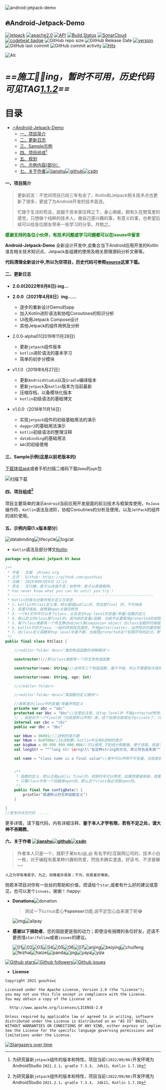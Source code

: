 ![android-jetpack-demo](./docs/images/hero.svg)

## 🔥Android-Jetpack-Demo

[![jetpack](https://img.shields.io/badge/志威-Jetpack-brightgreen.svg)](https://developer.android.com/jetpack/) [![apache2.0](https://img.shields.io/badge/license-apache2.0-brightgreen.svg)](./LICENSE) 
[![API](https://img.shields.io/badge/API-21%2B-brightgreen.svg?style=flat)](https://android-arsenal.com/api?level=21) [![Build Status](https://travis-ci.org/guozhiwi/android-jetpack-demo.svg?branch=master)](https://travis-ci.org/guozhiwi/android-jetpack-demo) [![SonarCloud](https://sonarcloud.io/api/project_badges/measure?project=guozhiwi_android-jetpack-demo&metric=alert_status)](https://sonarcloud.io/dashboard?id=guozhiwi_android-jetpack-demo) [![codebeat badge](https://codebeat.co/badges/cf8fdfb4-2716-4494-9a72-b1727a8d5805)](https://codebeat.co/projects/github-com-guozhiwi-android-jetpack-demo-master) ![GitHub repo size](https://img.shields.io/github/repo-size/guozhiwi/android-jetpack-demo.svg?style=flat-square) ![GitHub Release Date](https://img.shields.io/github/release-date/guozhiwi/android-jetpack-demo.svg?color=orange&style=flat-square) [![version](https://img.shields.io/github/release/guozhiwi/android-jetpack-demo.svg)](https://github.com/guozhiwi/android-jetpack-demo/releases) ![GitHub last commit](https://img.shields.io/github/last-commit/guozhiwi/android-jetpack-demo.svg?style=flat-square) ![GitHub commit activity](https://img.shields.io/github/commit-activity/m/guozhiwi/android-jetpack-demo.svg?style=flat-square) [![Hits](https://hits.seeyoufarm.com/api/count/incr/badge.svg?url=https%3A%2F%2Fgithub.com%2Fguozhiwi%2Fandroid-jetpack-demo&count_bg=%2379C83D&title_bg=%23555555&icon=&icon_color=%23E7E7E7&title=hits&edge_flat=false)](https://hits.seeyoufarm.com)

![Alt](https://repobeats.axiom.co/api/embed/c5eaf3c2f1e3cdb7a5545393195f6b26014cd91d.svg "Repobeats analytics image")



# *==施工👷‍♀️ing，暂时不可用，历史代码可见TAG[1.1.2](https://github.com/guozhiwi/android-jetpack-demo/releases)==*

目录
=================

* [<g-emoji class="g-emoji" alias="fire" fallback-src="https://github.githubassets.com/images/icons/emoji/unicode/1f525.png">🔥</g-emoji>Android-Jetpack-Demo]()
  * [一、项目简介]()
  * [二、更新日志]()
  * [三、Sample示例]()
  * [四、项目组成[^1]]()
  * [五、规划]()
  * [六、示例内容(部分）]()
  * [七、关于作者]()[![jianshu](./docs/images/jianshu.svg)](https://www.jianshu.com/u/72294e6848c0)[![github](./docs/images/github.svg)](https://github.com/guozhiwi)[![csdn](./docs/images/csdn.svg)](https://blog.csdn.net/zhiwei9001)

####  一、项目简介

> 更新前言：不觉间项目已经三年有余了，Kotlin和Jetpack相关技术点也更新了很多，更成了为Android开发的技术首选。
>
> 忙碌于生活的苟且，屈服于资本家压榨之下，身心俱疲。颇有久在樊笼里的感觉，只想做个纯粹的技术人，做自己感兴趣的事，有意义的事，也希望后续可以给各位朋友带来一些学习的分享。共勉之。

<font color="green">**感谢支持的各位小伙伴，有技术问题或学习问题都可以在issues中留言**</font>

**Android-Jetpack-Demo** 全新设计开发中,会集合当下Android应用开发的Kotlin语言相关技术知识点、Jetpack各组建的使用及相关原理源码分析文章等。

**代码清理全新设计中,所以为空项目，历史代码可参照[source](https://github.com/guozhiwi/android-jetpack-demo/releases/tag/v2.0.0-alpha01)这里下载。**

#### 二、更新日志

- **2.0.0(2022年9月6日) ing…**

- **2.0.0（2021年4月8日）ing……**
  - 逐步的重新设计Demo的app
  - 加入Kotlin进阶语法和协程Coroutines的知识分析
  - UI改用Jetpack Compose设计
  - 其他Jetpack的组件用例及分析

- 2.0.0-alpha01(2019年11月28日)
  - 更新`jetpack`组件版本
  - `kotlin`进阶语法的基本学习
  - 简单的初步分模块

- v1.1.0（2019年6月27日）
  - 更新`AndroidStudio`以及`Gradle`编译版本
  - 更新`jetpack`及`kotlin`版本为当前最新
  - 压缩存档，以备模块化版本
  - `kotlin`初级语法的基础博文
- v1.0.0（2018年11月14日）
  - 实现`jetpack`组件的初级基础用法的演示
  - `dagger2`的基础用法演示
  - `kotlin`初级语法的整理注释
  - `databinding`的基础用法
  - `AAC`的初级使用

#### 三、Sample示例(这是以前老版本的)

[下载体验apk](https://raw.githubusercontent.com/guozhiwi/android-jetpack-demo/master/docs/apk/app-release.apk)或者手机扫描二维码下载`Demo`的`apk`包

![扫描下载](./docs/images/QR_Jetpack.png)

#### 四、项目组成[^1]

项目主要简单的演示`Android`当前应用开发层面的前沿技术与框架库使用，`RxJava`操作符、`Kotlin`语法及进阶，协程Coroutines的分析及使用，以及`JetPack`的组件的进阶使用。

#### 五、示例内容(1.x版本部分）

![databinding](./docs/images/databinding.png)![lifecycle](./docs/images/lifecycle.png)![logcat](./docs/images/logcat.png)

- `Kotlin`语法及部分博文[Kotlin](https://www.jianshu.com/p/bdbe2ab6e9b2)

```kotlin
package org.zhiwei.jetpack.kt.base

/**
 * 作者： 志威  zhiwei.org
 * 主页： Github: https://github.com/guozhiwi
 * 日期： 2019年09月19日 11:13
 * 签名： 天行健，君子以自强不息；地势坤，君子以厚德载物。
 * You never know what you can do until you try !
 * ----------------------------------------------------------------
 * Kotlin的类与对象的相关定义与信息
 * 1、kotlin中class定义类，默认都是public的，而且是final 的，不可继承
 * 2、若要可继承，就需要open关键词修饰
 * 3、一个kt文件中可以多个class，以及混合top level的变量/常量/函数的定义
 * 4、默认定义的class是final的，其内部的变量/函数，也就不必要使用protected的权限，其作用也就相当于private了。
 * 5、每个class类都有一个伴生静态object类companion object 在class加载的时候就初始化了，作为类的静态成员存在。（object类，自身是没有伴生类的）
 * 6、kotlin不同于java，一般的声明成员属性，不用getter/setter，当然除非你要控制只能getter不能setter，那样就需要重写
 * 7、在class定义函数和top level中差不都，也就是protected这个权限符号的区分。默认函数也是final的。
 */
public final class KtClazz {

    //<editor-folder desc="类的构造函数的讲解模块">

    constructor()//默认class类都有一个的无参构造函数

    constructor(name: String)//这样写三个构造函数，属于平级，所以不需要依次调用。倘若在上面class KtClazz后添加了构造函数

    constructor(name: String, age: Int)

    //</editor-folder>

    //<editor-folder desc="类函数的定义模块">

    //简单演示class中的变量/常量声明定义
    private var abc = "abc"
    protected var bbc = "bbc"//这里会注意，在top level中 不能protected修饰变量，函数的定义，class中可以
    // ，但是对于一个final的（也就是默认声明）类，这个权限也就相当于private了，只有对于open的class，protected的变量，才能被子类操作
    internal var cbc = "cbc"
    public var dbc = "dbc"

    var bNum = 0b001//二进制的表示数
    var hNum = 0x0f00e//16进制数，kotlin中没有8进制的表示
    var bigNum = 00_999_999_000.000//可以使用_下划线分割数据，便于读取，但是不会影响实际数值
    val longStr = """long str \srng\t\'在这种string的方式，转义符也会失效"""

    val name = "class name is a final value"//类中可以声明不可变量，也就是普通常量，但是不是static的静态的，如果声明静态需要在其伴生对象中


    /**
     * 函数的定义，默认也是public final的，权限符号可以修改，如果想要被继承，就要用open修饰
     * 只要class中有一个函数是open的，那么这个class就必须是open的。
     */
    public final fun configData() {
        println("普通默认的无参函数定义")
    }

}
//更多的详见代码 ......
```

更多详情，请下载代码，内有详细注释，**鉴于本人才学有限，若有不足之处，请大神不吝赐教**。

#### 六、关于作者 [![jianshu](./docs/images/jianshu.svg)](https://www.jianshu.com/u/72294e6848c0)[![github](./docs/images/github.svg)](https://github.com/guozhiwi)[![csdn](./docs/images/csdn.svg)](https://blog.csdn.net/zhiwei9001)

> 作者本人只是一个，就职于某`知名`(@_@ 有名字的)互联网公司的，技术小白一枚，对于编程有着某种兴趣和热爱，然技术确实渣渣，好读书、不求甚解~~

`人之为学有难易乎、为之，则难者亦易矣；不为，则易者亦难矣。`

倘若本项目对你有一丝丝的帮助和价值，烦请给个`star`,或者有什么好的建议或意见，也可以发个`issues`，谢谢！:happy:

- **Donations**![donation](./docs/images/donation.svg)

  > 测试一下`Github`爱心💗**sponsor**功能,说不定您心血来潮了呢😂

  ![img](./docs/images/admireCode.png)![alipay](./docs/images/alipay2QR.png)
  
- **感谢以下捐助者**，您的鼓励更是我的动力；即使没有捐赠的各位好友，还请不要吝惜`star/follow`或者`issues`的建议。

  ![01](./docs/images/admire/01.jpg)![02](./docs/images/admire/02.jpg)![03](./docs/images/admire/03.jpg)![04](./docs/images/admire/04.jpg)![05](./docs/images/admire/05.jpg)![06](./docs/images/admire/06.jpg)![07](./docs/images/admire/07.jpg)![anjing](./docs/images/admire/anjing.jpg )![beiying](./docs/images/admire/beiying.jpg)![chuifeng](./docs/images/admire/chuifeng.jpg)![feizhai](./docs/images/admire/feizhai.jpg)![haizei](./docs/images/admire/haizei.jpg)![panda](./docs/images/admire/panda.jpg)![pig](./docs/images/admire/pig.jpg)![yaya](./docs/images/admire/yaya.jpg)![yijia](./docs/images/admire/yijia.jpg)

[![Github stars](https://img.shields.io/github/stars/guozhiwi/android-jetpack-demo.svg?style=social&label=star)](https://github.com/guozhiwi/android-jetpack-demo)[![Github followers](https://img.shields.io/github/followers/guozhiwi.svg?style=social&label=follow)](https://github.com/guozhiwi/android-jetpack-demo)[![Github issues](https://img.shields.io/github/issues/guozhiwi/android-jetpack-demo.svg?style=social&label=issues)](https://github.com/guozhiwi/android-jetpack-demo)

- **License**

```markdown
Copyright 2021 guozhiwi

Licensed under the Apache License, Version 2.0 (the "License");
you may not use this file except in compliance with the License.
You may obtain a copy of the License at

  http://www.apache.org/licenses/LICENSE-2.0

Unless required by applicable law or agreed to in writing, software
distributed under the License is distributed on an "AS IS" BASIS,
WITHOUT WARRANTIES OR CONDITIONS OF ANY KIND, either express or implied.
See the License for the specific language governing permissions and
limitations under the License.
```

[![Stargazers over time](https://starchart.cc/guozhiwi/android-jetpack-demo.svg)](https://starchart.cc/guozhiwi/android-jetpack-demo)

[^1]: 为研究最新`jetpack`组件的版本和特性，项目当前`(2022/09/06)`开发环境为AndroidStudio `2021.2.1`、`gradle 7.3.3`、  `Jdk11`、`Kotlin 1.7.10`
[^2]: **项目使用`AS`及相关环境配置可能与你本地不同，**参照 [配置gradle](https://github.com/guozhiwi/android-jetpack-demo/issues/3#issuecomment-840276571)


